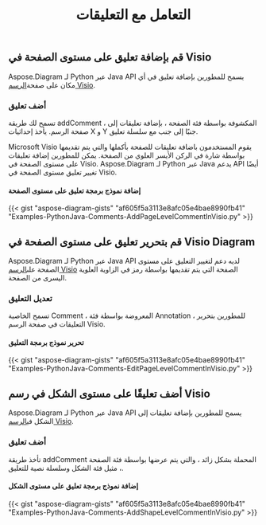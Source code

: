 ﻿---
title: التعامل مع التعليقات
type: docs
weight: 210
url: /ar/python-java/working-with-comments/
description: توضح هذه الصفحة كيفية إضافة تعليق على صفحة رسم Visio بمكتبة Aspose.Diagram.
---
## **قم بإضافة تعليق على مستوى الصفحة في Visio**
 Aspose.Diagram لـ Python عبر Java API يسمح للمطورين بإضافة تعليق في أي مكان على صفحة[الرسم Visio](DrawingComment.vsdx).
### **أضف تعليق**
تسمح لك طريقة addComment ، المكشوفة بواسطة فئة الصفحة ، بإضافة تعليقات إلى صفحة الرسم. يأخذ إحداثيات X و Y جنبًا إلى جنب مع سلسلة تعليق.

Microsoft Visio يقوم المستخدمون باضافة تعليقات للصفحة بأكملها والتي يتم تقديمها بواسطة شارة في الركن الأيسر العلوي من الصفحة. يمكن للمطورين إضافة تعليقات على مستوى الصفحة في Visio. Aspose.Diagram لـ Python عبر Java يدعم API أيضًا تغيير تعليق مستوى الصفحة في Visio.
#### **إضافة نموذج برمجة تعليق على مستوى الصفحة**
{{< gist "aspose-diagram-gists" "af605f5a3113e8afc05e4bae8990fb41" "Examples-PythonJava-Comments-AddPageLevelCommentInVisio.py" >}}
## **قم بتحرير تعليق على مستوى الصفحة في Visio Diagram**
 Aspose.Diagram لـ Python عبر Java API لديه دعم لتغيير التعليق على مستوى الصفحة على[الرسم Visio](DrawingComment.vsdx) الصفحة التي يتم تقديمها بواسطة رمز في الزاوية العلوية اليسرى من الصفحة.
### **تعديل التعليق**
تسمح الخاصية Comment ، المعروضة بواسطة فئة Annotation ، للمطورين بتحرير التعليقات في صفحة الرسم Visio.
#### **تحرير نموذج برمجة التعليق**
{{< gist "aspose-diagram-gists" "af605f5a3113e8afc05e4bae8990fb41" "Examples-PythonJava-Comments-EditPageLevelCommentInVisio.py" >}}
## **أضف تعليقًا على مستوى الشكل في رسم Visio**
Aspose.Diagram لـ Python عبر Java API يسمح للمطورين بإضافة تعليقات إلى الشكل في[الرسم Visio](DrawingComment.vsdx).
### **أضف تعليق**
تأخذ طريقة addComment المحملة بشكل زائد ، والتي يتم عرضها بواسطة فئة الصفحة ، مثيل فئة الشكل وسلسلة نصية للتعليق.
#### **إضافة نموذج برمجة تعليق على مستوى الشكل**
{{< gist "aspose-diagram-gists" "af605f5a3113e8afc05e4bae8990fb41" "Examples-PythonJava-Comments-AddShapeLevelCommentInVisio.py" >}}
